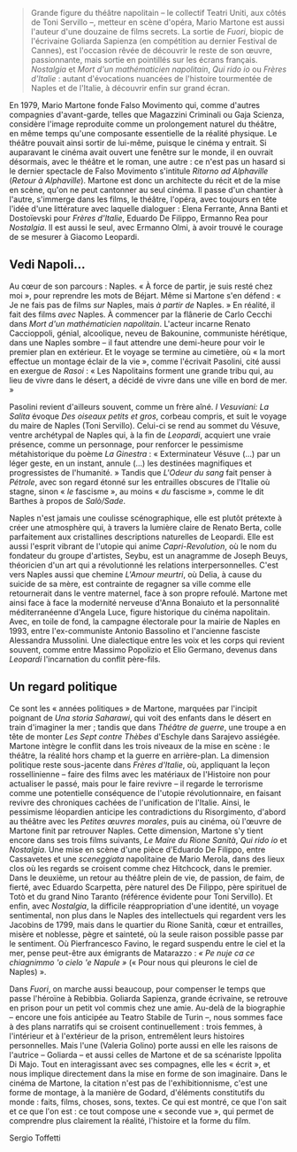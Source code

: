 > Grande figure du théâtre napolitain – le collectif Teatri Uniti, aux côtés de Toni Servillo –, metteur en scène d'opéra, Mario Martone est aussi l'auteur d'une douzaine de films secrets. La sortie de _Fuori_, biopic de l'écrivaine Goliarda Sapienza (en compétition au dernier Festival de Cannes), est l'occasion rêvée de découvrir le reste de son œuvre, passionnante, mais sortie en pointillés sur les écrans français. _Nostalgia_ et _Mort d'un mathématicien napolitain_, _Qui rido io_ ou _Frères d'Italie_ : autant d'évocations nuancées de l'histoire tourmentée de Naples et de l'Italie, à découvrir enfin sur grand écran.

En 1979, Mario Martone fonde Falso Movimento qui, comme d'autres compagnies d'avant-garde, telles que Magazzini Criminali ou Gaja Scienza, considère l'image reproduite comme un prolongement naturel du théâtre, en même temps qu'une composante essentielle de la réalité physique. Le théâtre pouvait ainsi sortir de lui-même, puisque le cinéma y entrait. Si auparavant le cinéma avait ouvert une fenêtre sur le monde, il en ouvrait désormais, avec le théâtre et le roman, une autre : ce n'est pas un hasard si le dernier spectacle de Falso Movimento s'intitule _Ritorno ad Alphaville_ (_Retour à Alphaville_). Martone est donc un architecte du récit et de la mise en scène, qu'on ne peut cantonner au seul cinéma. Il passe d'un chantier à l'autre, s'immerge dans les films, le théâtre, l'opéra, avec toujours en tête l'idée d'une littérature avec laquelle dialoguer : Elena Ferrante, Anna Banti et Dostoïevski pour _Frères d'Italie_, Eduardo De Filippo, Ermanno Rea pour _Nostalgia_. Il est aussi le seul, avec Ermanno Olmi, à avoir trouvé le courage de se mesurer à Giacomo Leopardi.

## Vedi Napoli...

Au cœur de son parcours : Naples. « À force de partir, je suis resté chez moi », pour reprendre les mots de Béjart. Même si Martone s'en défend : « Je ne fais pas de films _sur_ Naples, mais _à partir de_ Naples. » En réalité, il fait des films _avec_ Naples. À commencer par la flânerie de Carlo Cecchi dans _Mort d'un mathématicien napolitain_. L'acteur incarne Renato Caccioppoli, génial, alcoolique, neveu de Bakounine, communiste hérétique, dans une Naples sombre – il faut attendre une demi-heure pour voir le premier plan en extérieur. Et le voyage se termine au cimetière, où « la mort effectue un montage éclair de la vie », comme l'écrivait Pasolini, cité aussi en exergue de _Rasoi_ : « Les Napolitains forment une grande tribu qui, au lieu de vivre dans le désert, a décidé de vivre dans une ville en bord de mer. »

Pasolini revient d'ailleurs souvent, comme un frère aîné. _I Vesuviani: La Salita_ évoque _Des oiseaux petits et gros_, corbeau compris, et suit le voyage du maire de Naples (Toni Servillo). Celui-ci se rend au sommet du Vésuve, ventre archétypal de Naples qui, à la fin de _Leopardi_, acquiert une vraie présence, comme un personnage, pour renforcer le pessimisme métahistorique du poème _La Ginestra_ : « Exterminateur Vésuve (...) par un léger geste, en un instant, annule (...) les destinées magnifiques et progressistes de l'humanité. » Tandis que _L'Odeur du sang_ fait penser à _Pétrole_, avec son regard étonné sur les entrailles obscures de l'Italie où stagne, sinon « _le_ fascisme », au moins « _du_ fascisme », comme le dit Barthes à propos de _Salò/Sade_.

Naples n'est jamais une coulisse scénographique, elle est plutôt prétexte à créer une atmosphère qui, à travers la lumière claire de Renato Berta, colle parfaitement aux cristallines descriptions naturelles de Leopardi. Elle est aussi l'esprit vibrant de l'utopie qui anime _Capri-Revolution_, où le nom du fondateur du groupe d'artistes, Seybu, est un anagramme de Joseph Beuys, théoricien d'un art qui a révolutionné les relations interpersonnelles. C'est vers Naples aussi que chemine _L'Amour meurtri_, où Delia, à cause du suicide de sa mère, est contrainte de regagner sa ville comme elle retournerait dans le ventre maternel, face à son propre refoulé. Martone met ainsi face à face la modernité nerveuse d'Anna Bonaiuto et la personnalité méditerranéenne d'Angela Luce, figure historique du cinéma napolitain. Avec, en toile de fond, la campagne électorale pour la mairie de Naples en 1993, entre l'ex-communiste Antonio Bassolino et l'ancienne fasciste Alessandra Mussolini. Une dialectique entre les voix et les corps qui revient souvent, comme entre Massimo Popolizio et Elio Germano, devenus dans _Leopardi_ l'incarnation du conflit père-fils.

## Un regard politique

Ce sont les « années politiques » de Martone, marquées par l'incipit poignant de _Una storia Saharawi_, qui voit des enfants dans le désert en train d'imaginer la mer ; tandis que dans _Théâtre de guerre_, une troupe a en tête de monter _Les Sept contre Thèbes_ d'Eschyle dans Sarajevo assiégée. Martone intègre le conflit dans les trois niveaux de la mise en scène : le théâtre, la réalité hors champ et la guerre en arrière-plan. La dimension politique reste sous-jacente dans _Frères d'Italie_, où, appliquant la leçon rossellinienne – faire des films avec les matériaux de l'Histoire non pour actualiser le passé, mais pour le faire revivre – il regarde le terrorisme comme une potentielle conséquence de l'utopie révolutionnaire, en faisant revivre des chroniques cachées de l'unification de l'Italie. Ainsi, le pessimisme léopardien anticipe les contradictions du Risorgimento, d'abord au théâtre avec les _Petites œuvres morales_, puis au cinéma, où l'œuvre de Martone finit par retrouver Naples. Cette dimension, Martone s'y tient encore dans ses trois films suivants, _Le Maire du Rione Sanità_, _Qui rido io_ et _Nostalgia_. Une mise en scène d'une pièce d'Eduardo De Filippo, entre Cassavetes et une _sceneggiata_ napolitaine de Mario Merola, dans des lieux clos où les regards se croisent comme chez Hitchcock, dans le premier. Dans le deuxième, un retour au théâtre plein de vie, de passion, de faim, de fierté, avec Eduardo Scarpetta, père naturel des De Filippo, père spirituel de Totò et du grand Nino Taranto (référence évidente pour Toni Servillo). Et enfin, avec _Nostalgia_, la difficile réappropriation d'une identité, un voyage sentimental, non plus dans le Naples des intellectuels qui regardent vers les Jacobins de 1799, mais dans le quartier du Rione Sanità, cœur et entrailles, misère et noblesse, pègre et sainteté, où la seule raison possible passe par le sentiment. Où Pierfrancesco Favino, le regard suspendu entre le ciel et la mer, pense peut-être aux émigrants de Matarazzo : _« Pe nuje ca ce chiagnimmo 'o cielo 'e Napule »_ (« Pour nous qui pleurons le ciel de Naples) ».

Dans _Fuori_, on marche aussi beaucoup, pour compenser le temps que passe l'héroïne à Rebibbia. Goliarda Sapienza, grande écrivaine, se retrouve en prison pour un petit vol commis chez une amie. Au-delà de la biographie – encore une fois anticipée au Teatro Stabile de Turin –, nous sommes face à des plans narratifs qui se croisent continuellement : trois femmes, à l'intérieur et à l'extérieur de la prison, entremêlent leurs histoires personnelles. Mais l'une (Valeria Golino) porte aussi en elle les raisons de l'autrice – Goliarda – et aussi celles de Martone et de sa scénariste Ippolita Di Majo. Tout en interagissant avec ses compagnes, elle les « écrit », et nous implique directement dans la mise en forme de son imaginaire. Dans le cinéma de Martone, la citation n'est pas de l'exhibitionnisme, c'est une forme de montage, à la manière de Godard, d'éléments constitutifs du monde : faits, films, choses, sons, textes. Ce qui est montré, ce que l'on sait et ce que l'on est : ce tout compose une « seconde vue », qui permet de comprendre plus clairement la réalité, l'histoire et la forme du film.

<div class="author">Sergio Toffetti</div>
